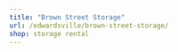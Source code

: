 ```yaml
---
title: "Brown Street Storage"
url: /edwardsville/brown-street-storage/
shop: storage rental
---
```

